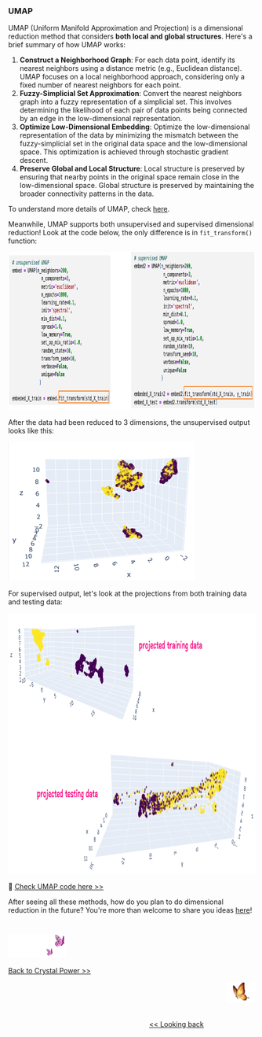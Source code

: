 ### UMAP
UMAP (Uniform Manifold Approximation and Projection) is a dimensional reduction method that considers <b>both local and global structures</b>. Here's a brief summary of how UMAP works:

1. <b>Construct a Neighborhood Graph</b>: For each data point, identify its nearest neighbors using a distance metric (e.g., Euclidean distance). UMAP focuses on a local neighborhood approach, considering only a fixed number of nearest neighbors for each point.
2. <b>Fuzzy-Simplicial Set Approximation</b>: Convert the nearest neighbors graph into a fuzzy representation of a simplicial set. This involves determining the likelihood of each pair of data points being connected by an edge in the low-dimensional representation.
3. <b>Optimize Low-Dimensional Embedding</b>: Optimize the low-dimensional representation of the data by minimizing the mismatch between the fuzzy-simplicial set in the original data space and the low-dimensional space. This optimization is achieved through stochastic gradient descent.
4. <b>Preserve Global and Local Structure</b>: Local structure is preserved by ensuring that nearby points in the original space remain close in the low-dimensional space. Global structure is preserved by maintaining the broader connectivity patterns in the data.

To understand more details of UMAP, check [here][1].

Meanwhile, UMAP supports both unsupervised and supervised dimensional reduction! Look at the code below, the only difference is in `fit_transform()` function:

<img src="https://github.com/lady-h-world/My_Garden/blob/main/images/Crystal_Ball_images/camapign_dim_redu_images/code_umap.png" width="999" height="321" />

After the data had been reduced to 3 dimensions, the unsupervised output looks like this:

<img src="https://github.com/lady-h-world/My_Garden/blob/main/images/Crystal_Ball_images/camapign_dim_redu_images/data_umap_unsupervised.png" width="379" height="283" />

For supervised output, let's look at the projections from both training data and testing data: 

<img src="https://github.com/lady-h-world/My_Garden/blob/main/images/Crystal_Ball_images/camapign_dim_redu_images/data_umap_supervised.png" width="996" height="531" />

🌻 [Check UMAP code here >>][2]

After seeing all these methods, how do you plan to do dimensional reduction in the future? You're more than welcome to share you ideas [here][5]!

#
<p align="left">
<img src="https://github.com/lady-h-world/My_Garden/blob/main/images/follow_us.png" width="120" height="50" />
</p>

[Back to Crystal Power >>][4]

<p align="right">
<img src="https://github.com/lady-h-world/My_Garden/blob/main/images/going_back.png" width="60" height="44" />
</p>

&nbsp;&nbsp;&nbsp;&nbsp;&nbsp;&nbsp;&nbsp;&nbsp;&nbsp;&nbsp;&nbsp;&nbsp;&nbsp;&nbsp;&nbsp;&nbsp;&nbsp;&nbsp;&nbsp;&nbsp;&nbsp;&nbsp;&nbsp;&nbsp;&nbsp;&nbsp;&nbsp;&nbsp;&nbsp;&nbsp;&nbsp;&nbsp;&nbsp;&nbsp;&nbsp;&nbsp;&nbsp;&nbsp;&nbsp;&nbsp;&nbsp;&nbsp;&nbsp;&nbsp;&nbsp;&nbsp;&nbsp;&nbsp;&nbsp;&nbsp;&nbsp;&nbsp;&nbsp;&nbsp;&nbsp;&nbsp;&nbsp;&nbsp;&nbsp;&nbsp;&nbsp;&nbsp;&nbsp;&nbsp;&nbsp;&nbsp;&nbsp;&nbsp;&nbsp;&nbsp;&nbsp;&nbsp;&nbsp;&nbsp;&nbsp;&nbsp;&nbsp;&nbsp;&nbsp;&nbsp;&nbsp;&nbsp;&nbsp;&nbsp;&nbsp;&nbsp;&nbsp;&nbsp;&nbsp;&nbsp;&nbsp;&nbsp;&nbsp;&nbsp;&nbsp;&nbsp;&nbsp;&nbsp;&nbsp;&nbsp;&nbsp;&nbsp;&nbsp;&nbsp;&nbsp;&nbsp;&nbsp;&nbsp;&nbsp;&nbsp;&nbsp;&nbsp;&nbsp;&nbsp;&nbsp;&nbsp;&nbsp;&nbsp;&nbsp;&nbsp;&nbsp;&nbsp;&nbsp;&nbsp;&nbsp;&nbsp;&nbsp;&nbsp;&nbsp;&nbsp;&nbsp;&nbsp;&nbsp;&nbsp;&nbsp;&nbsp;&nbsp;&nbsp;&nbsp;&nbsp;&nbsp;&nbsp;&nbsp;&nbsp;&nbsp;&nbsp;&nbsp;&nbsp;&nbsp;&nbsp;&nbsp;&nbsp;&nbsp;&nbsp;&nbsp;&nbsp;&nbsp;&nbsp;&nbsp;&nbsp;&nbsp;&nbsp;&nbsp;&nbsp;&nbsp;&nbsp;&nbsp;&nbsp;&nbsp;&nbsp;&nbsp;&nbsp;&nbsp;&nbsp;&nbsp;&nbsp;&nbsp;&nbsp;&nbsp;&nbsp;&nbsp;&nbsp;&nbsp;&nbsp;&nbsp;&nbsp;&nbsp;&nbsp;&nbsp;&nbsp;&nbsp;&nbsp;&nbsp;&nbsp;&nbsp;&nbsp;&nbsp;&nbsp;&nbsp;&nbsp;&nbsp;[<< Looking back][3]



[1]:https://umap-learn.readthedocs.io/en/latest/how_umap_works.html
[2]:https://github.com/lady-h-world/My_Garden/blob/main/code/crystal_ball/magic_dimensional_reduction.ipynb
[3]:https://github.com/lady-h-world/My_Garden/blob/main/reading_pages/Crystal_Ball/dimensional_reduction3.md
[4]:https://github.com/lady-h-world/My_Garden/blob/main/reading_pages/Crystal_Ball/crystal_power.md
[5]:https://github.com/lady-h-world/My_Garden/discussions/categories/open-end-discussions
